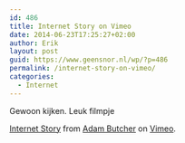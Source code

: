 ```yaml
---
id: 486
title: Internet Story on Vimeo
date: 2014-06-23T17:25:27+02:00
author: Erik
layout: post
guid: https://www.geensnor.nl/wp/?p=486
permalink: /internet-story-on-vimeo/
categories:
  - Internet
---
```

Gewoon kijken. Leuk filmpje  

[Internet Story](https://vimeo.com/13780892) from [Adam Butcher](https://vimeo.com/user122807) on [Vimeo](https://vimeo.com).
